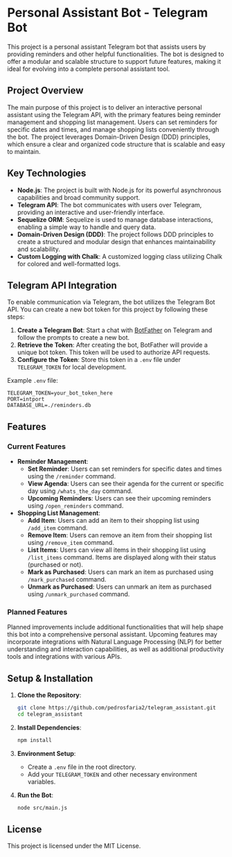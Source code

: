 # Personal Assistant Bot - Telegram Bot

This project is a personal assistant Telegram bot that assists users by providing reminders and other helpful functionalities. The bot is designed to offer a modular and scalable structure to support future features, making it ideal for evolving into a complete personal assistant tool.

## Project Overview

The main purpose of this project is to deliver an interactive personal assistant using the Telegram API, with the primary features being reminder management and shopping list management. Users can set reminders for specific dates and times, and manage shopping lists conveniently through the bot. The project leverages Domain-Driven Design (DDD) principles, which ensure a clear and organized code structure that is scalable and easy to maintain.

## Key Technologies

-   **Node.js**: The project is built with Node.js for its powerful asynchronous capabilities and broad community support.
-   **Telegram API**: The bot communicates with users over Telegram, providing an interactive and user-friendly interface.
-   **Sequelize ORM**: Sequelize is used to manage database interactions, enabling a simple way to handle and query data.
-   **Domain-Driven Design (DDD)**: The project follows DDD principles to create a structured and modular design that enhances maintainability and scalability.
-   **Custom Logging with Chalk**: A customized logging class utilizing Chalk for colored and well-formatted logs.

## Telegram API Integration

To enable communication via Telegram, the bot utilizes the Telegram Bot API. You can create a new bot token for this project by following these steps:

1. **Create a Telegram Bot**: Start a chat with [BotFather](https://core.telegram.org/bots#botfather) on Telegram and follow the prompts to create a new bot.
2. **Retrieve the Token**: After creating the bot, BotFather will provide a unique bot token. This token will be used to authorize API requests.
3. **Configure the Token**: Store this token in a `.env` file under `TELEGRAM_TOKEN` for local development.

Example `.env` file:

```plaintext
TELEGRAM_TOKEN=your_bot_token_here
PORT=intport
DATABASE_URL=./reminders.db
```

## Features

### Current Features

-   **Reminder Management**:
    -   **Set Reminder**: Users can set reminders for specific dates and times using the `/reminder` command.
    -   **View Agenda**: Users can see their agenda for the current or specific day using `/whats_the_day` command.
    -   **Upcoming Reminders**: Users can see their upcoming reminders using `/open_reminders` command.
-   **Shopping List Management**:
    -   **Add Item**: Users can add an item to their shopping list using `/add_item` command.
    -   **Remove Item**: Users can remove an item from their shopping list using `/remove_item` command.
    -   **List Items**: Users can view all items in their shopping list using `/list_items` command. Items are displayed along with their status (purchased or not).
    -   **Mark as Purchased**: Users can mark an item as purchased using `/mark_purchased` command.
    -   **Unmark as Purchased**: Users can unmark an item as purchased using `/unmark_purchased` command.

### Planned Features

Planned improvements include additional functionalities that will help shape this bot into a comprehensive personal assistant. Upcoming features may incorporate integrations with Natural Language Processing (NLP) for better understanding and interaction capabilities, as well as additional productivity tools and integrations with various APIs.

## Setup & Installation

1. **Clone the Repository**:

    ```bash
    git clone https://github.com/pedrosfaria2/telegram_assistant.git
    cd telegram_assistant
    ```

2. **Install Dependencies**:

    ```bash
    npm install
    ```

3. **Environment Setup**:

    - Create a `.env` file in the root directory.
    - Add your `TELEGRAM_TOKEN` and other necessary environment variables.

4. **Run the Bot**:
    ```bash
    node src/main.js
    ```

## License

This project is licensed under the MIT License.
